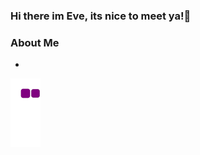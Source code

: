 ### Hi there im Eve, its nice to meet ya!👋

### About Me
-
<!--
**EveBaker/EveBaker** is a ✨ _special_ ✨ repository because its `README.md` (this file) appears on your GitHub profile.

Here are some ideas to get you started:

- 🔭 I’m currently working on ...
- 🌱 I’m currently learning ...
- 👯 I’m looking to collaborate on ...
- 🤔 I’m looking for help with ...
- 💬 Ask me about ...
- 📫 How to reach me: ...
- 😄 Pronouns: ...
- ⚡ Fun fact: ...
-->

<!--snake-->
![snake gif](https://github.com/EveBaker/EveBaker/blob/output/github-contribution-grid-snake.gif)
